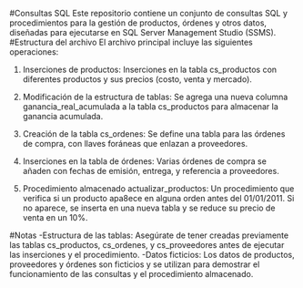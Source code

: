 #Consultas SQL
Este repositorio contiene un conjunto de consultas SQL y procedimientos para la gestión de productos, órdenes y otros datos, diseñadas para ejecutarse en SQL Server Management Studio (SSMS).
#Estructura del archivo
El archivo principal incluye las siguientes operaciones:

1. Inserciones de productos:
Inserciones en la tabla cs_productos con diferentes productos y sus precios (costo, venta y mercado).

2. Modificación de la estructura de tablas:
Se agrega una nueva columna ganancia_real_acumulada a la tabla cs_productos para almacenar la ganancia acumulada.

3. Creación de la tabla cs_ordenes:
Se define una tabla para las órdenes de compra, con llaves foráneas que enlazan a proveedores.

4. Inserciones en la tabla de órdenes:
Varias órdenes de compra se añaden con fechas de emisión, entrega, y referencia a proveedores.

5. Procedimiento almacenado actualizar_productos:
Un procedimiento que verifica si un producto apa8ece en alguna orden antes del 01/01/2011. Si no aparece, se inserta en una nueva tabla y se reduce su precio de venta en un 10%.

#Notas
-Estructura de las tablas: Asegúrate de tener creadas previamente las tablas cs_productos, cs_ordenes, y cs_proveedores antes de ejecutar las inserciones y el procedimiento.
-Datos ficticios: Los datos de productos, proveedores y órdenes son ficticios y se utilizan para demostrar el funcionamiento de las consultas y el procedimiento almacenado.
